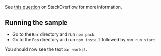 See [this question](http://stackoverflow.com/questions/43338960/bootstrap-module-with-component-from-external-module) on StackOverflow for more information.

## Running the sample

* Go to the `Bar` directory and run `npm pack`.
* Go to the `Foo` directory and run `npm install` followed by `npm run start`.

You should now see the text `bar works!`.
